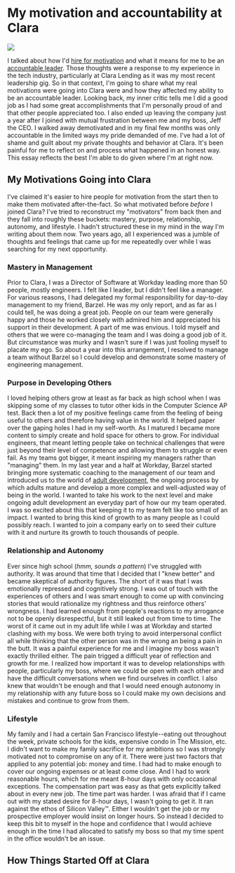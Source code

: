 # My motivation and accountability at Clara

![][lead-image-jpg]

I talked about how I'd [hire for motivation]() and what it means for me to be an [accountable leader](). Those thoughts were a response to my experience in the tech industry, particularly at Clara Lending as it was my most recent leadership gig. So in that context, I'm going to share what my real motivations were going into Clara were and how they affected my ability to be an accountable leader. Looking back, my inner critic tells me I did a good job as I had some great accomplishments that I'm personally proud of and that other people appreciated too. I also ended up leaving the company just a year after I joined with mutual frustration between me and my boss, Jeff the CEO. I walked away demotivated and in my final few months was only accountable in the limited ways my pride demanded of me. I've had a lot of shame and guilt about my private thoughts and  behavior at Clara. It's been painful for me to reflect on and process what happened in an honest way. This essay reflects the best I'm able to do given where I'm at right now.

## My Motivations Going into Clara

I've claimed it's easier to hire people for motivation from the start then to make them motivated after-the-fact. So what motivated before _before_ I joined Clara? I've tried to reconstruct my "motivators" from back then and they fall into roughly these buckets: mastery, purpose, relationship, autonomy, and lifestyle. I hadn't structured these in my mind in the way I'm writing about them now. Two years ago, all I experienced was a jumble of thoughts and feelings that came up for me repeatedly over while I was searching for my next opportunity.

### Mastery in Management
Prior to Clara, I was a Director of Software at Workday leading more than 50 people, mostly engineers. I felt like I leader, but I didn't feel like a manager. For various reasons, I had delegated my formal responsibility for day-to-day management to my friend, Barzel. He was my only report, and as far as I could tell, he was doing a great job. People on our team were generally happy and those he worked closely with admired him and appreciated his support in their development. A part of me was envious. I told myself and others that we were co-managing the team and I was doing a good job of it. But circumstance was murky and I wasn't sure if I was just fooling myself to placate my ego. So about a year into this arrangement, I resolved to manage a team without Barzel so I could develop and demonstrate some mastery of engineering management.

### Purpose in Developing Others
I loved helping others grow at least as far back as high school when I was skipping some of my classes to tutor other kids in the Computer Science AP test. Back then a lot of my positive feelings came from the feeling of being useful to others and therefore having value in the world. It helped paper over the gaping holes I had in my self-worth. As I matured I became more content to simply create and hold space for others to grow. For individual engineers, that meant letting people take on technical challenges that were just beyond their level of competence and allowing them to struggle or even fail. As my teams got bigger, it meant inspiring my managers rather than "managing" them. In my last year and a half at Workday, Barzel started bringing more systematic coaching to the management of our team and introduced us to the world of [adult development](https://medium.com/@NataliMorad/how-to-be-an-adult-kegans-theory-of-adult-development-d63f4311b553), the ongoing process by which adults mature and develop a more complex and well-adjusted way of being in the world. I wanted to take his work to the next level and make ongoing adult development an everyday part of how our my team operated. I was so excited about this that keeping it to my team felt like too small of an impact. I wanted to bring this kind of growth to as many people as I could possibly reach. I wanted to join a company early on to seed their culture with it and nurture its growth to touch thousands of people.

### Relationship and Autonomy
Ever since high school (_hmm, sounds a pattern_) I've struggled with authority. It was around that time that I decided that I "knew better" and became skeptical of authority figures. The short of it was that I was emotionally repressed and cognitively strong. I was out of touch with the experiences of others and I was smart enough to come up with convincing stories that would rationalize my rightness and thus reinforce others' wrongness. I had learned enough from people's reactions to my arrogance not to be openly disrespectful, but it still leaked out from time to time. The worst of it came out in my adult life while I was at Workday and started clashing with my boss. We were both trying to avoid interpersonal conflict all while thinking that the other person was in the wrong an being a pain in the butt. It was a painful experience for me and I imagine my boss wasn't exactly thrilled either. The pain trigged a difficult year of reflection and growth for me. I realized how important it was to develop relationships with people, particularly my boss, where we could be open with each other and have the difficult conversations when we find ourselves in conflict. I also knew that wouldn't be enough and that I would need enough autonomy in my relationship with any future boss so I could make my own decisions and mistakes and continue to grow from them. 

### Lifestyle
My family and I had a certain San Francisco lifestyle--eating out throughout the week, private schools for the kids, expensive condo in The Mission, etc. I didn't want to make my family sacrifice for my ambitions so I was strongly motivated not to compromise on any of it. There were just two factors that applied to any potential job: money and time. I had had to make enough to cover our ongoing expenses or at least come close. And I had to work reasonable hours, which for me meant 8-hour days with only occasional exceptions. The compensation part was easy as that gets explicitly talked about in every new job. The time part was harder. I was afraid that if I came out with my stated desire for 8-hour days, I wasn't going to get it. It ran against the ethos of Silicon Valley™.  Either I wouldn't get the job or my prospective employer would insist on longer hours. So instead I decided to keep this bit to myself in the hope and confidence that I would achieve enough in the time I had allocated to satisfy my boss so that my time spent in the office wouldn't be an issue.


## How Things Started Off at Clara




[lead-image-jpg]: https://foo.png
